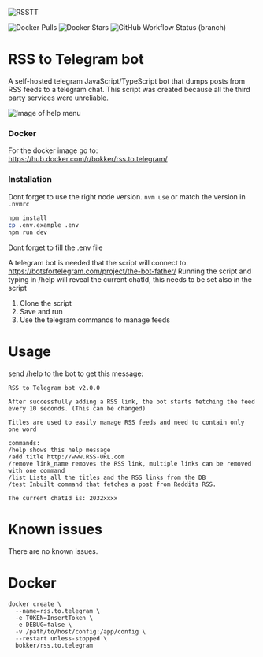 ![RSSTT](https://github.com/BoKKeR/RSS-to-Telegram-Bot/raw/master/rsstt.png)




![Docker Pulls](https://img.shields.io/docker/pulls/bokker/rss.to.telegram) ![Docker Stars](https://img.shields.io/docker/stars/bokker/rss.to.telegram) ![GitHub Workflow Status (branch)](https://img.shields.io/github/workflow/status/BoKKeR/RSS-to-telegram-Bot/master/master)
# RSS to Telegram bot

A self-hosted telegram JavaScript/TypeScript bot that dumps posts from RSS feeds to a telegram chat. 
This script was created because all the third party services were unreliable.

![Image of help menu](https://bokker.github.io/telegram.png)

### Docker

For the docker image go to: https://hub.docker.com/r/bokker/rss.to.telegram/

### Installation

Dont forget to use the right node version. `nvm use` or match the version in `.nvmrc`

```sh
npm install
cp .env.example .env
npm run dev
```

Dont forget to fill the .env file

A telegram bot is needed that the script will connect to. https://botsfortelegram.com/project/the-bot-father/
Running the script and typing in /help will reveal the current chatId, this needs to be set also in the script

1. Clone the script
2. Save and run
3. Use the telegram commands to manage feeds

# Usage

send /help to the bot to get this message: 

```
RSS to Telegram bot v2.0.0

After successfully adding a RSS link, the bot starts fetching the feed every 10 seconds. (This can be changed)

Titles are used to easily manage RSS feeds and need to contain only one word

commands:
/help shows this help message
/add title http://www.RSS-URL.com
/remove link_name removes the RSS link, multiple links can be removed with one command
/list Lists all the titles and the RSS links from the DB
/test Inbuilt command that fetches a post from Reddits RSS.

The current chatId is: 2032xxxx

```

# Known issues

There are no known issues.

# Docker

```
docker create \
  --name=rss.to.telegram \
  -e TOKEN=InsertToken \
  -e DEBUG=false \
  -v /path/to/host/config:/app/config \
  --restart unless-stopped \
  bokker/rss.to.telegram
```
